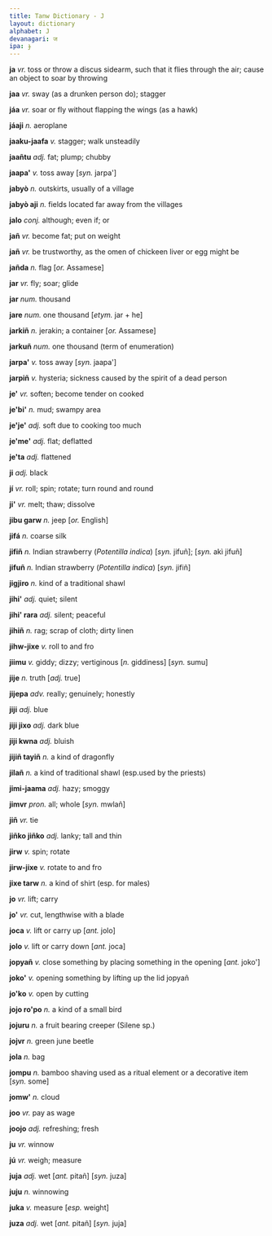 ```yaml
---
title: Tanw Dictionary - J
layout: dictionary
alphabet: J
devanagari: ज 
ipa: ɟ
---
```


__ja__	_vr._	toss or throw a discus sidearm, such that it flies through the air; cause an object to soar by throwing		


__jaa__	_vr._	sway (as a drunken person do); stagger		


__jáa__	_vr._	soar or fly without flapping the wings (as a hawk)		


__jáaji__	_n._	aeroplane		


__jaaku-jaafa__	_v._	stagger; walk unsteadily		


__jaañtu__	_adj._	fat; plump; chubby		


__jaapa'__	_v._	toss away	[_syn._	jarpa']


__jabyò__	_n._	outskirts, usually of a village		


__jabyò aji__	_n._	fields located far away from the villages		


__jalo__	_conj._	although; even if; or		


__jañ__	_vr._	become fat; put on weight		


__jañ__	_vr._	be trustworthy, as the omen of chickeen liver or egg might be		


__jañda__	_n._	flag	[_or._	Assamese]


__jar__	_vr._	fly; soar; glide		


__jar__	_num._	thousand		


__jare__	_num._	one thousand	[_etym._	jar + he]


__jarkiñ__	_n._	jerakin; a container	[_or._	Assamese]


__jarkuñ__	_num._	one thousand (term of enumeration)		


__jarpa'__	_v._	toss away	[_syn._	jaapa']


__jarpiñ__	_v._	hysteria; sickness caused by the spirit of a dead person		


__je'__	_vr._	soften; become tender on cooked		


__je'bi'__	_n._	mud; swampy area		


__je'je'__	_adj._	soft due to cooking too much		


__je'me'__	_adj._	flat; deflatted		


__je'ta__	_adj._	flattened		


__ji__	_adj._	black		


__jí__	_vr._	roll; spin; rotate; turn round and round		


__ji'__	_vr._	melt; thaw; dissolve		


__jibu garw__	_n._	jeep	[_or._	English]


__jifá__	_n._	coarse silk		


__jifiñ__	_n._	Indian strawberry (_Potentilla indica_)	[_syn._	jifuñ]; [_syn._ akì jifuñ]


__jifuñ__	_n._	Indian strawberry (_Potentilla indica_)	[_syn._	jifiñ]


__jigjiro__	_n._	kind of a traditional shawl				


__jihi'__	_adj._	quiet; silent				


__jihi' rara__	_adj._	silent; peaceful				


__jihiñ__	_n._	rag; scrap of cloth; dirty linen				


__jihw-jixe__	_v._	roll to and fro				


__jiimu__	_v._	giddy; dizzy; vertiginous	[_n._	giddiness]	[_syn._	sumu]


__jije__	_n._	truth	[_adj._	true]


__jijepa__	_adv._	really; genuinely; honestly				


__jiji__	_adj._	blue				


__jiji jixo__	_adj._	dark blue				


__jiji kwna__	_adj._	bluish				


__jijiñ tayiñ__	_n._	a kind of dragonfly				


__jilañ__	_n._	a kind of traditional shawl (esp.used by the priests)


__jimi-jaama__	_adj._	hazy; smoggy				


__jimvr__	_pron._	all; whole	[_syn._	mwlañ]


__jiñ__	_vr._	tie				


__jiñko jiñko__	_adj._	lanky; tall and thin		


__jirw__	_v._	spin; rotate		


__jirw-jixe__	_v._	rotate to and fro		


__jixe tarw__	_n._	a kind of shirt (esp. for males)		


__jo__	_vr._	lift; carry		


__jo'__	_vr._	cut, lengthwise with a blade		


__joca__	_v._	lift or carry up	[_ant._	jolo]


__jolo__	_v._	lift or carry down	[_ant._	joca]


__jopyañ__	_v._	close something by placing something in the opening	[_ant._	joko']


__joko'__	_v._	opening something by lifting up the lid		jopyañ


__jo'ko__	_v._	open by cutting		


__jojo ro'po__	_n._	a kind of a small bird		


__jojuru__	_n._	a fruit bearing creeper (Silene sp.)		


__jojvr__	_n._	green june beetle		


__jola__	_n._	bag		


__jompu__	_n._	bamboo shaving used as a ritual element or a decorative item	[_syn._	some]


__jomw'__	_n._	cloud				


__joo__	_vr._	pay as wage				


__joojo__	_adj._	refreshing; fresh				


__ju__	_vr._	winnow				


__jú__	_vr._	weigh; measure				


__juja__	_adj._	wet	[_ant._	pitañ]	[_syn._	juza]


__juju__	_n._	winnowing				


__juka__	_v._	measure [_esp._ weight]


__juza__	_adj._	wet	[_ant._	pitañ]	[_syn._	juja]


